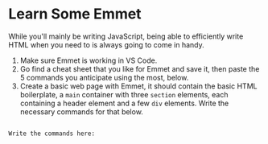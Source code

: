 # Learn Some Emmet

While you'll mainly be writing JavaScript, being able to efficiently write HTML when you need to is always going to come in handy.

1. Make sure Emmet is working in VS Code.
2. Go find a cheat sheet that you like for Emmet and save it, then paste the 5 commands you anticipate using the most, below.
3. Create a basic web page with Emmet, it should contain the basic HTML boilerplate, a `main` container with three `section` elements, each containing a header element and a few `div` elements. Write the necessary commands for that below.

```text

Write the commands here:

```
